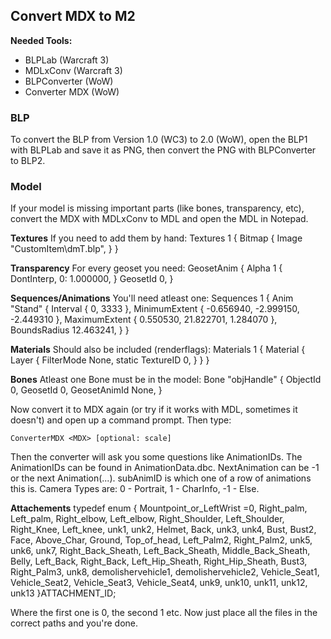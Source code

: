 ## Convert MDX to M2

**Needed Tools:**
* BLPLab (Warcraft 3)
* MDLxConv (Warcraft 3)
* BLPConverter (WoW)
* Converter MDX (WoW)

### BLP
To convert the BLP from Version 1.0 (WC3) to 2.0 (WoW), open the BLP1 with BLPLab and save it as PNG, then convert the PNG with BLPConverter to BLP2.

### Model
If your model is missing important parts (like bones, transparency, etc), convert the MDX with MDLxConv to MDL and open the MDL in Notepad.

**Textures**
If you need to add them by hand:
	Textures 1 {
	   Bitmap {
	      Image "CustomItem\dmT.blp",
	   }
	}

**Transparency**
For every geoset you need:
	GeosetAnim {
	   Alpha 1 {
	      DontInterp,
	      0: 1.000000,
	   }
	   GeosetId 0,
	}

**Sequences/Animations**
You'll need atleast one:
	Sequences 1 {
	   Anim "Stand" {
	      Interval { 0, 3333 },
	                MinimumExtent { -0.656940, -2.999150, -2.449310 },
	                MaximumExtent { 0.550530, 21.822701, 1.284070 },
	                BoundsRadius 12.463241,
	   }
	}

**Materials**
Should also be included (renderflags):
	Materials 1 {
	   Material {
	      Layer {
	         FilterMode None,
	         static TextureID 0,
	      }
	   }
	}

**Bones**
Atleast one Bone must be in the model:
	Bone "objHandle" {
	   ObjectId 0,
	   GeosetId 0,
	   GeosetAnimId None,
	}

Now convert it to MDX again (or try if it works with MDL, sometimes it doesn't) and open up a command prompt. Then type:

`ConverterMDX <MDX> [optional: scale]`

Then the converter will ask you some questions like AnimationIDs. The AnimationIDs can be found in AnimationData.dbc. NextAnimation can be -1 or the next Animation(...). subAnimID is which one of a row of animations this is. Camera Types are: 0 - Portrait, 1 - CharInfo, -1 - Else.

**Attachements**
   typedef enum <uint32>{
	   Mountpoint_or_LeftWrist =0,
	   Right_palm,
	   Left_palm,
	   Right_elbow,
	   Left_elbow,
	   Right_Shoulder,
	   Left_Shoulder,
	   Right_Knee,
	   Left_knee,
	   unk1,
	   unk2,
	   Helmet,
	   Back,
	   unk3,
	   unk4,
	   Bust,
	   Bust2,
	   Face,
	   Above_Char,
	   Ground,
	   Top_of_head,
	   Left_Palm2,
	   Right_Palm2,
	   unk5,
	   unk6,
	   unk7,
	   Right_Back_Sheath,
	   Left_Back_Sheath,
	   Middle_Back_Sheath,
	   Belly,
	   Left_Back,
	   Right_Back,
	   Left_Hip_Sheath,
	   Right_Hip_Sheath,
	   Bust3,
	   Right_Palm3,
	   unk8,
	   demolishervehicle1,
	   demolishervehicle2,
	   Vehicle_Seat1,
	   Vehicle_Seat2,
	   Vehicle_Seat3,
	   Vehicle_Seat4,
	   unk9,
	   unk10,
	   unk11,
	   unk12,
	   unk13
	}ATTACHMENT_ID;

Where the first one is 0, the second 1 etc. Now just place all the files in the correct paths and you're done.